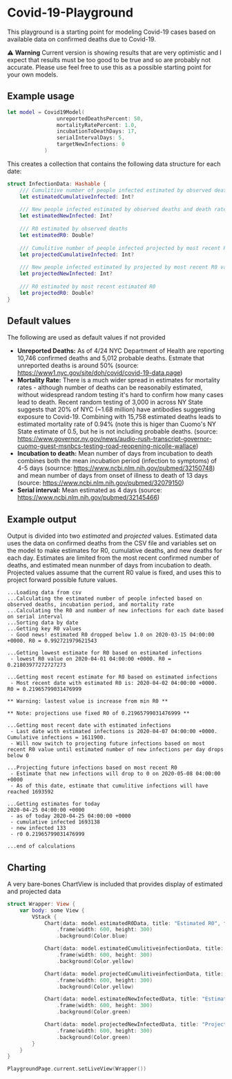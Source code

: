 # Covid-19-Playground

This playground is a starting point for modeling Covid-19 cases based on available data on confirmed deaths due to Covid-19.

⚠️ **Warning** Current version is showing results that are very optimistic and I expect that results must be too good to be true and so are probably not accurate. Please use feel free to use this as a possible starting point for your own models.

## Example usage
````Swift
let model = Covid19Model(
                unreportedDeathsPercent: 50,
                mortalityRatePercent: 1.0,
                incubationToDeathDays: 17,
                serialIntervalDays: 5,
                targetNewInfections: 0
            )
````  

This creates a collection that contains the following data structure for each date:

````Swift
struct InfectionData: Hashable {
    /// Cumulitive number of people infected estimated by observed deaths and death rate
    let estimatedCumulativeInfected: Int?
    
    /// New people infected estimated by observed deaths and death rate
    let estimatedNewInfected: Int?
    
    /// R0 estimated by observed deaths
    let estimatedR0: Double?
    
    /// Cumulitive number of people infected projected by most recent R0 value
    let projectedCumulativeInfected: Int?
    
    /// New people infected estimated by projected by most recent R0 value
    let projectedNewInfected: Int?
    
    /// R0 estimated by most recent estimated R0
    let projectedR0: Double?
}
````  

## Default values 
The following are used as default values if not provided
- **Unreported Deaths:** As of 4/24 NYC Department of Health are reporting 10,746 confirmed deaths and 5,012 probable deaths. Estmate that unreported deaths is around 50% (source: https://www1.nyc.gov/site/doh/covid/covid-19-data.page)
- **Mortality Rate:** There is a much wider spread in estimates for mortality rates - although number of deaths can be reasonabily estimated, without widespread random testing it's hard to confirm how many cases lead to death. Recent random testing of 3,000 in across NY State suggests that 20% of NYC (~1.68 million) have antibodies suggesting exposure to Covid-19. Combining with 15,758 estimated deaths leads to estimated mortality rate of 0.94% (note this is higer than Cuomo's NY State estimate of 0.5, but he is not including probable deaths. (source: https://www.governor.ny.gov/news/audio-rush-transcript-governor-cuomo-guest-msnbcs-testing-road-reopening-nicolle-wallace)
- **Incubation to death:** Mean number of days from incubation to death combines both the mean incubation period (infection to symptoms) of 4-5 days (sournce: https://www.ncbi.nlm.nih.gov/pubmed/32150748) and mean number of days from onset of illness to death of 13 days (source: https://www.ncbi.nlm.nih.gov/pubmed/32079150)
- **Serial interval:**  Mean estimated as 4 days (source: https://www.ncbi.nlm.nih.gov/pubmed/32145466)


## Example output 
Output is divided into two *estimated* and *projected* values.
Estimated data uses the data on confirmed deaths from the CSV file and variables set on the model to make estimates for R0, cumulative deaths, and new deaths for each day.
Estimates are limited from the most recent confirmed number of deaths, and estimated mean nunmber of days from incubation to death.
Projected values assume that the current R0 value is fixed, and uses this to project forward possible future values.

````
...Loading data from csv
...Calculating the estimated number of people infected based on observed deaths, incubation period, and mortality rate
...Calculating the R0 and number of new infections for each date based on serial interval
...Sorting data by date
...Getting key R0 values
 - Good news! estimated R0 dropped below 1.0 on 2020-03-15 04:00:00 +0000. R0 = 0.992721979621543 

...Getting lowest estimate for R0 based on estimated infections
 - lowest R0 value on 2020-04-01 04:00:00 +0000. R0 = 0.21803977272727273 

...Getting most recent estimate for R0 based on estimated infections
 - Most recent date with estimated R0 is: 2020-04-02 04:00:00 +0000. R0 = 0.21965799031476999

** Warning: lastest value is increase from min R0 **

** Note: projections use fixed R0 of 0.21965799031476999 **

...Getting most recent date with estimated infections
 - Last date with estimated infections is 2020-04-07 04:00:00 +0000. Cumulative infections = 1611900.
 - Will now switch to projecting future infections based on most recent R0 value until estimated number of new infections per day drops below 0 

...Projecting future infections based on most recent R0
 - Estimate that new infections will drop to 0 on 2020-05-08 04:00:00 +0000
 - As of this date, estimate that cumulitive infections will have reached 1693592 

...Getting estimates for today
2020-04-25 04:00:00 +0000
 - as of today 2020-04-25 04:00:00 +0000
 - cumulative infected 1693138
 - new infected 133
 - r0 0.21965799031476999

...end of calculations
````

## Charting
A very bare-bones ChartView is included that provides display of estimated and projected data 

````Swift
struct Wrapper: View {
    var body: some View {
        VStack {
            Chart(data: model.estimatedR0Data, title: "Estimated R0", forceMaxValue: 1.0)
                .frame(width: 600, height: 300)
                .background(Color.blue)

            Chart(data: model.estimatedCumulitiveinfectionData, title: "Estimated Infections (Cumulative)")
                .frame(width: 600, height: 300)
                .background(Color.yellow)

            Chart(data: model.projectedCumulitiveinfectionData, title: "Projected Infections (Cumulative)")
                .frame(width: 600, height: 300)
                .background(Color.yellow)

            Chart(data: model.estimatedNewInfectedData, title: "Estimated New Infected Daily")
                .frame(width: 600, height: 300)
                .background(Color.green)

            Chart(data: model.projectedNewInfectedData, title: "Projected New Infected Daily")
                .frame(width: 600, height: 300)
                .background(Color.green)
        }
    }
}

PlaygroundPage.current.setLiveView(Wrapper())
````
